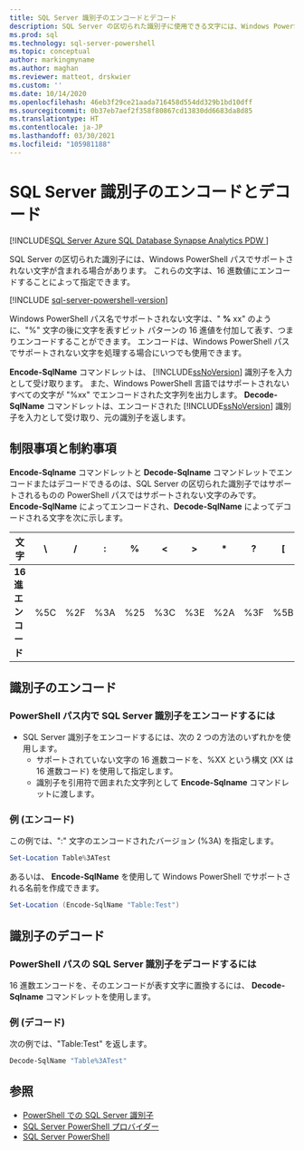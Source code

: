 ```yaml
---
title: SQL Server 識別子のエンコードとデコード
description: SQL Server の区切られた識別子に使用できる文字には、Windows PowerShell パスでサポートされないものがあります。 16 進数値で表すことで、それらを含める方法について学習します。
ms.prod: sql
ms.technology: sql-server-powershell
ms.topic: conceptual
author: markingmyname
ms.author: maghan
ms.reviewer: matteot, drskwier
ms.custom: ''
ms.date: 10/14/2020
ms.openlocfilehash: 46eb3f29ce21aada716458d554dd329b1bd10dff
ms.sourcegitcommit: 0b37eb7aef2f358f80867cd13830dd6683da8d85
ms.translationtype: HT
ms.contentlocale: ja-JP
ms.lasthandoff: 03/30/2021
ms.locfileid: "105981188"
---
```

# <a name="encode-and-decode-sql-server-identifiers"></a>SQL Server 識別子のエンコードとデコード

[!INCLUDE[SQL Server Azure SQL Database Synapse Analytics PDW ](../includes/applies-to-version/sql-asdb-asdbmi-asa-pdw.md)]

SQL Server の区切られた識別子には、Windows PowerShell パスでサポートされない文字が含まれる場合があります。 これらの文字は、16 進数値にエンコードすることによって指定できます。

[!INCLUDE [sql-server-powershell-version](../includes/sql-server-powershell-version.md)]

Windows PowerShell パス名でサポートされない文字は、" **%** xx" のように、"%" 文字の後に文字を表すビット パターンの 16 進値を付加して表す、つまりエンコードすることができます。 エンコードは、Windows PowerShell パスでサポートされない文字を処理する場合にいつでも使用できます。

**Encode-SqlName** コマンドレットは、 [!INCLUDE[ssNoVersion](../includes/ssnoversion-md.md)] 識別子を入力として受け取ります。 また、Windows PowerShell 言語ではサポートされないすべての文字が "%xx" でエンコードされた文字列を出力します。 **Decode-SqlName** コマンドレットは、エンコードされた [!INCLUDE[ssNoVersion](../includes/ssnoversion-md.md)] 識別子を入力として受け取り、元の識別子を返します。  

## <a name="limitations-and-restrictions"></a>制限事項と制約事項

**Encode-Sqlname** コマンドレットと **Decode-Sqlname** コマンドレットでエンコードまたはデコードできるのは、SQL Server の区切られた識別子ではサポートされるものの PowerShell パスではサポートされない文字のみです。 **Encode-SqlName** によってエンコードされ、**Decode-SqlName** によってデコードされる文字を次に示します。

|**文字**|\ |/|:|%|\<|>|*|?|[|]|&#124;|  
|-|-|-|-|-|-|-|-|-|-|-|-|
|**16 進エンコード**|%5C|%2F|%3A|%25|%3C|%3E|%2A|%3F|%5B|%5D|%7C|

## <a name="encoding-an-identifier"></a>識別子のエンコード  

### <a name="to-encode-a-sql-server-identifier-in-a-powershell-path"></a>PowerShell パス内で SQL Server 識別子をエンコードするには

- SQL Server 識別子をエンコードするには、次の 2 つの方法のいずれかを使用します。
    - サポートされていない文字の 16 進数コードを、%XX という構文 (XX は 16 進数コード) を使用して指定します。
    - 識別子を引用符で囲まれた文字列として **Encode-Sqlname** コマンドレットに渡します。

### <a name="examples-encoding"></a>例 (エンコード)

この例では、":" 文字のエンコードされたバージョン (%3A) を指定します。

```powershell
Set-Location Table%3ATest
```

あるいは、 **Encode-SqlName** を使用して Windows PowerShell でサポートされる名前を作成できます。

```powershell
Set-Location (Encode-SqlName "Table:Test")
```

## <a name="decoding-an-identifier"></a>識別子のデコード

### <a name="to-decode-a-sql-server-identifier-from-a-powershell-path"></a>PowerShell パスの SQL Server 識別子をデコードするには

16 進数エンコードを、そのエンコードが表す文字に置換するには、 **Decode-Sqlname** コマンドレットを使用します。

### <a name="examples-decoding"></a>例 (デコード)

次の例では、"Table:Test" を返します。

```powershell
Decode-SqlName "Table%3ATest"
```

## <a name="see-also"></a>参照

- [PowerShell での SQL Server 識別子](sql-server-identifiers-in-powershell.md)
- [SQL Server PowerShell プロバイダー](sql-server-powershell-provider.md)
- [SQL Server PowerShell](sql-server-powershell.md)  
